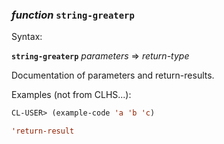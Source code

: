 ### <em>function</em> <strong>`string-greaterp`</strong>

Syntax:

<strong>`string-greaterp`</strong> <em>parameters</em> => <em>return-type</em>

Documentation of parameters and return-results.

Examples (not from CLHS...):

```lisp
CL-USER> (example-code 'a 'b 'c)

'return-result
```
